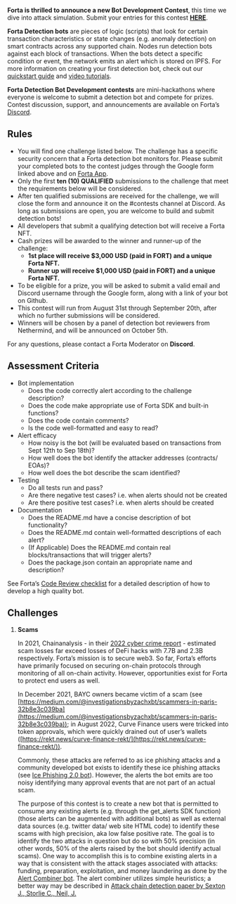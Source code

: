 **Forta is thrilled to announce a new Bot Development Contest**, this time we dive into attack simulation. Submit your entries for this contest [**HERE**](https://docs.google.com/forms/d/1msQSVJ_1bk1xAW4qdtG7iqTTNc1DcD0omsF0yEzd3Ak/edit?ts=62fba676).

**Forta Detection bots** are pieces of logic (scripts) that look for certain transaction characteristics or state changes (e.g. anomaly detection) on smart contracts across any supported chain. Nodes run detection bots against each block of transactions. When the bots detect a specific condition or event, the network emits an alert which is stored on IPFS. For more information on creating your first detection bot, check out our [quickstart guide](quickstart.md) and [video tutorials](tutorials.md).

**Forta Detection Bot Development contests** are mini-hackathons where everyone is welcome to submit a detection bot and compete for prizes. Contest discussion, support, and announcements are available on Forta’s [Discord](https://discord.com).

## Rules

- You will find one challenge listed below. The challenge has a specific security concern that a Forta detection bot monitors for. Please submit your completed bots to the contest judges through the Google form linked above and on [Forta App](https://app.forta.network/).
- Only the first **ten (10) QUALIFIED** submissions to the challenge that meet the requirements below will be considered.
- After ten qualified submissions are received for the challenge, we will close the form and announce it on the #contests channel at Discord. As long as submissions are open, you are welcome to build and submit detection bots!
- All developers that submit a qualifying detection bot will receive a Forta NFT.
- Cash prizes will be awarded to the winner and runner-up of the challenge:
    - **1st place will receive $3,000 USD (paid in FORT) and a unique Forta NFT.**
    - **Runner up will receive $1,000 USD (paid in FORT) and a unique Forta NFT.**
- To be eligible for a prize, you will be asked to submit a valid email and Discord username through the Google form, along with a link of your bot on Github.
- This contest will run from August 31st through September 20th, after which no further submissions will be considered.
- Winners will be chosen by a panel of detection bot reviewers from Nethermind, and will be announced on October 5th.

For any questions, please contact a Forta Moderator on **Discord**.

## Assessment Criteria

- Bot implementation
    - Does the code correctly alert according to the challenge description?
    - Does the code make appropriate use of Forta SDK and built-in functions?
    - Does the code contain comments?
    - Is the code well-formatted and easy to read?
- Alert efficacy
    - How noisy is the bot (will be evaluated based on transactions from Sept 12th to Sep 18th)?
    - How well does the bot identify the attacker addresses (contracts/ EOAs)?
    - How well does the bot describe the scam identified?
- Testing
    - Do all tests run and pass?
    - Are there negative test cases? i.e. when alerts should not be created
    - Are there positive test cases? i.e. when alerts should be created
- Documentation
    - Does the README.md have a concise description of bot functionality?
    - Does the README.md contain well-formatted descriptions of each alert?
    - (If Applicable) Does the README.md contain real blocks/transactions that will trigger alerts?
    - Does the package.json contain an appropriate name and description?

See Forta’s [Code Review checklist](https://github.com/forta-network/bot-review-checklist) for a detailed description of how to develop a high quality bot.

## Challenges

1. **Scams**

    In 2021, Chainanalysis - in their [2022 cyber crime report](https://go.chainalysis.com/2022-Crypto-Crime-Report.html) - estimated scam losses far exceed losses of DeFi hacks with 7.7B and 2.3B respectively. Forta’s mission is to secure web3. So far, Forta’s efforts have primarily focused on securing on-chain protocols through monitoring of all on-chain activity. However, opportunities exist for Forta to protect end users as well.

    In December 2021, BAYC owners became victim of a scam (see [https://medium.com/@investigationsbyzachxbt/scammers-in-paris-32b8e3c039ba](https://medium.com/@investigationsbyzachxbt/scammers-in-paris-32b8e3c039ba)); in August 2022, Curve Finance users were tricked into token approvals, which were quickly drained out of user’s wallets ([https://rekt.news/curve-finance-rekt/](https://rekt.news/curve-finance-rekt/)).

    Commonly, these attacks are referred to as ice phishing attacks and a community developed bot exists to identify these ice phishing attacks (see [Ice Phishing 2.0 bot](https://app.forta.network/bot/0x8badbf2ad65abc3df5b1d9cc388e419d9255ef999fb69aac6bf395646cf01c14)). However, the alerts the bot emits are too noisy identifying many approval events that are not part of an actual scam.

    The purpose of this contest is to create a new bot that is permitted to consume any existing alerts (e.g. through the get_alerts SDK function) (those alerts can be augmented with additional bots) as well as external data sources (e.g. twitter data/ web site HTML code) to identify these scams with high precision, aka low false positive rate. The goal is to identify the two attacks in question but do so with 50% precision (in other words, 50% of the alerts raised by the bot should identify actual scams). One way to accomplish this is to combine existing alerts in a way that is consistent with the attack stages associated with attacks: funding, preparation, exploitation, and money laundering as done by the [Alert Combiner bot](https://app.forta.network/bot/0x80ed808b586aeebe9cdd4088ea4dea0a8e322909c0e4493c993e060e89c09ed1). The alert combiner utilizes simple heuristics; a better way may be described in [Attack chain detection paper by Sexton J., Storlie C., Neil, J.](https://www.researchgate.net/publication/282791039_Attack_chain_detection)